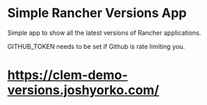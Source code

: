 # Simple Rancher Versions App

Simple app to show all the latest versions of Rancher applications.

GITHUB_TOKEN needs to be set if Github is rate limiting you.

# https://clem-demo-versions.joshyorko.com/
